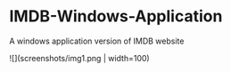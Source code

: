 # IMDB-Windows-Application
A windows application version of IMDB website

![](screenshots/img1.png | width=100)
